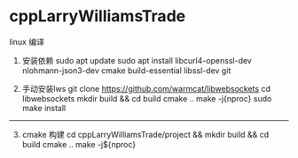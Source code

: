 # cppLarryWilliamsTrade
linux 编译




1. 安装依赖
sudo apt update
sudo apt install libcurl4-openssl-dev nlohmann-json3-dev cmake build-essential libssl-dev git 

2. 手动安装lws
git clone https://github.com/warmcat/libwebsockets
cd libwebsockets
mkdir build && cd build
cmake ..
make -j{nproc}
sudo make install


---------------
3. cmake 构建
cd cppLarryWilliamsTrade/project && mkdir build && cd build 
cmake .. 
make -j${nproc}
